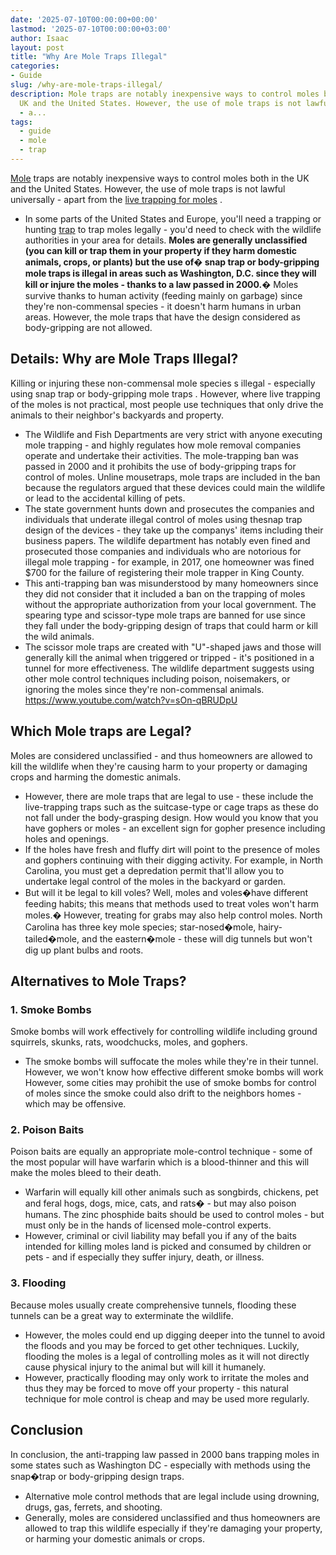 ```yaml
---
date: '2025-07-10T00:00:00+00:00'
lastmod: '2025-07-10T00:00:00+03:00'
author: Isaac
layout: post
title: "Why Are Mole Traps Illegal"
categories:
- Guide
slug: /why-are-mole-traps-illegal/
description: Mole traps are notably inexpensive ways to control moles both in the
  UK and the United States. However, the use of mole traps is not lawful universally
  - a...
tags: 
  - guide
  - mole
  - trap
---
```

[Mole](/posts/best-mole-traps/) traps are notably inexpensive ways to control moles both in the UK and the United States. However, the use of mole traps is not lawful universally - apart from the
[live trapping for moles](https://pestpolicy.com/best-mole-traps/)
.
- In some parts of the United States and Europe, you'll need a trapping or hunting [trap](/posts/best-fly-trap/) to trap moles legally - you'd need to check with the wildlife authorities in your area for details.
**Moles are generally unclassified (you can kill or trap them in your property if they harm domestic animals, crops, or plants) but the use of� snap trap or body-gripping mole traps is illegal in areas such as Washington, D.C. since they will kill or injure the moles - thanks to a law passed in 2000.�**
Moles survive thanks to human activity (feeding mainly on garbage) since they're non-commensal species - it doesn't harm humans in urban areas. However, the mole traps that have the design considered as
body-gripping are not allowed.
## Details: Why are Mole Traps Illegal?
Killing or injuring these non-commensal mole species s illegal - especially using
snap trap or body-gripping mole traps
. However, where live trapping of the moles is not practical, most people use techniques that only drive the animals to their neighbor's backyards and property.
- The Wildlife and Fish Departments are very strict with anyone executing mole trapping - and highly regulates how mole removal companies operate and undertake their activities.
The mole-trapping ban was passed in 2000 and it prohibits the use of body-gripping traps for control of moles. Unline mousetraps, mole traps are included in the ban because the regulators argued that these devices could main the wildlife or lead to the accidental killing of pets.
- The state government hunts down and prosecutes the companies and individuals that underate illegal control of moles using thesnap trap design of the devices - they take up the companys' items including their business papers.
The wildlife department has notably even fined and prosecuted those companies and individuals who are notorious for illegal mole trapping - for example, in 2017, one homeowner was fined $700 for the failure of registering their mole trapper in King County.
- This anti-trapping ban was misunderstood by many homeowners since they did not consider that it included a ban on the trapping of moles without the appropriate authorization from your local government.
The spearing type and scissor-type mole traps are banned for use since they fall under the body-gripping design of traps that could harm or kill the wild animals.
- The scissor mole traps are created with "U"-shaped jaws and those will generally kill the animal when triggered or tripped - it's positioned in a tunnel for more effectiveness.
The wildlife department suggests using other mole control techniques including poison, noisemakers, or ignoring the moles since they're non-commensal animals.
https://www.youtube.com/watch?v=sOn-qBRUDpU
## Which Mole traps are Legal?
Moles are considered unclassified - and thus homeowners are allowed to kill the wildlife when they're causing harm to your property or damaging crops and harming the domestic animals.
- However, there are mole traps that are legal to use - these include the live-trapping traps such as the suitcase-type or cage traps as these do not fall under the body-grasping design.
How would you know that you have gophers or moles - an excellent sign for gopher presence including holes and openings.
- If the holes have fresh and fluffy dirt will point to the presence of moles and gophers continuing with their digging activity.
For example, in North Carolina, you must get a depredation permit that'll allow you to undertake legal control of the moles in the backyard or garden.
- But will it be legal to kill voles? Well, moles and voles�have different feeding habits; this means that methods used to treat voles won't harm moles.� However, treating for grabs may also help control moles.
North Carolina has three key mole species; star-nosed�mole, hairy-tailed�mole, and the eastern�mole - these will dig tunnels but won't dig up plant bulbs and roots.
## Alternatives to Mole Traps?
### 1. Smoke Bombs
Smoke bombs will work effectively for controlling wildlife including
ground squirrels, skunks, rats, woodchucks, moles, and gophers.
- The smoke bombs will suffocate the moles while they're in their tunnel. However, we won't know how effective different smoke bombs will work
However, some cities may prohibit the use of smoke bombs for control of moles since the smoke could also drift to the neighbors homes - which may be offensive.
### 2. Poison Baits
Poison baits are equally an appropriate mole-control technique - some of the most popular will have warfarin which is a blood-thinner and this will make the moles bleed to their death.
- Warfarin will equally kill other animals such as songbirds, chickens, pet and feral hogs, dogs, mice, cats, and rats� - but may also poison humans.
The zinc phosphide baits should be used to control moles - but must only be in the hands of licensed mole-control experts.
- However, criminal or civil liability may befall you if any of the baits intended for killing moles land is picked and consumed by children or pets - and if especially they suffer injury, death, or illness.
### 3. Flooding
Because moles usually create comprehensive tunnels, flooding these tunnels can be a great way to exterminate the wildlife.
- However, the moles could end up digging deeper into the tunnel to avoid the floods and you may be forced to get other techniques.
Luckily, flooding the moles is a legal of controlling moles as it will not directly cause physical injury to the animal but will kill it humanely.
- However, practically flooding may only work to irritate the moles and thus they may be forced to move off your property - this natural technique for mole control is cheap and may be used more regularly.
## Conclusion
In conclusion, the anti-trapping law passed in 2000 bans trapping moles in some states such as Washington DC - especially with methods using the snap�trap or body-gripping design traps.
- Alternative mole control methods that are legal include using drowning, drugs, gas, ferrets, and shooting.
- Generally, moles are considered unclassified and thus homeowners are allowed to trap this wildlife especially if they're damaging your property, or harming your domestic animals or crops.
